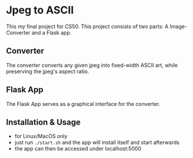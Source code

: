 # Jpeg to ASCII
This my final project for CS50. 
This project consists of two parts: A Image-Converter and a Flask app.

## Converter
The converter converts any given jpeg into fixed-width ASCII art, while preserving the jpeg's aspect ratio.

## Flask App
The Flask App serves as a graphical interface for the converter.

## Installation & Usage
- for Linux/MacOS only
- just run `./start.sh` and the app will install itself and start afterwards
- the app can then be accessed under localhost:5000
